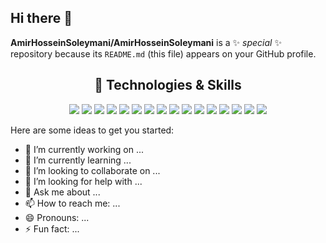 ## Hi there 👋


**AmirHosseinSoleymani/AmirHosseinSoleymani** is a ✨ _special_ ✨ repository because its `README.md` (this file) appears on your GitHub profile.
<h2 align="center">🚀 Technologies & Skills</h2>
<p align="center">
  <img src="https://img.shields.io/badge/Python-3776AB?style=for-the-badge&logo=python&logoColor=white" />
  <img src="https://img.shields.io/badge/HTML5-E34F26?style=for-the-badge&logo=html5&logoColor=white" />
  <img src="https://img.shields.io/badge/CSS3-1572B6?style=for-the-badge&logo=css3&logoColor=white" />
  <img src="https://img.shields.io/badge/Bootstrap-7952B3?style=for-the-badge&logo=bootstrap&logoColor=white" />
  <img src="https://img.shields.io/badge/JavaScript-F7DF1E?style=for-the-badge&logo=javascript&logoColor=black" />
  <img src="https://img.shields.io/badge/Vue.js-4FC08D?style=for-the-badge&logo=vue.js&logoColor=white" />
  <img src="https://img.shields.io/badge/Django-092E20?style=for-the-badge&logo=django&logoColor=white" />
  <img src="https://img.shields.io/badge/REST%20API-005571?style=for-the-badge&logo=rest&logoColor=white" />
  <img src="https://img.shields.io/badge/Django%20REST%20Framework-ff1709?style=for-the-badge&logo=django&logoColor=white" />
  <img src="https://img.shields.io/badge/SQL-4479A1?style=for-the-badge&logo=postgresql&logoColor=white" />
  <img src="https://img.shields.io/badge/Jupyter-F37626?style=for-the-badge&logo=jupyter&logoColor=white" />
  <img src="https://img.shields.io/badge/Machine%20Learning-FF6F00?style=for-the-badge&logo=tensorflow&logoColor=white" />
  <img src="https://img.shields.io/badge/Regression%20Models-007396?style=for-the-badge&logo=scikit-learn&logoColor=white" />
  <img src="https://img.shields.io/badge/Classification%20Models-0277BD?style=for-the-badge&logo=keras&logoColor=white" />
  <img src="https://img.shields.io/badge/Neural%20Networks-663399?style=for-the-badge&logo=pytorch&logoColor=white" />
  <img src="https://img.shields.io/badge/Git-F05032?style=for-the-badge&logo=git&logoColor=white" />
</p>
Here are some ideas to get you started:

- 🔭 I’m currently working on ...
- 🌱 I’m currently learning ...
- 👯 I’m looking to collaborate on ...
- 🤔 I’m looking for help with ...
- 💬 Ask me about ...
- 📫 How to reach me: ...
- 😄 Pronouns: ...
- ⚡ Fun fact: ...

